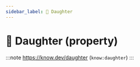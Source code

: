 ```yaml
---
sidebar_label: 👧 Daughter
---
```


# 👧 Daughter (property)

:::note
https://know.dev/daughter
(`know:daughter`)
:::
